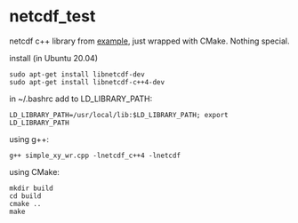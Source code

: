 # netcdf_test
 netcdf c++ library from [example](https://github.com/Unidata/netcdf-cxx4/tree/master/examples), just wrapped with CMake. Nothing special.

install (in Ubuntu 20.04)
``` 
sudo apt-get install libnetcdf-dev
sudo apt-get install libnetcdf-c++4-dev
```

in ~/.bashrc add to LD_LIBRARY_PATH:
```
LD_LIBRARY_PATH=/usr/local/lib:$LD_LIBRARY_PATH; export LD_LIBRARY_PATH
```

using g++:
```
g++ simple_xy_wr.cpp -lnetcdf_c++4 -lnetcdf
```

using CMake:
```
mkdir build 
cd build 
cmake ..
make
```
